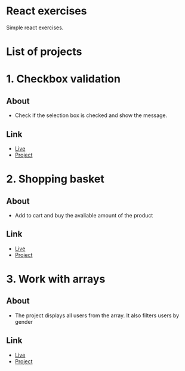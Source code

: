 # React exercises

Simple react exercises.

# List of projects

# 1. Checkbox validation

## About

- Check if the selection box is checked and show the message.

## Link

- [Live](https://onion-kamil.github.io/react-js-exercises/checkbox-validation/)
- [Project](checkbox-validation/)

# 2. Shopping basket

## About

- Add to cart and buy the avaliable amount of the product

## Link

- [Live](https://onion-kamil.github.io/react-js-exercises/shopping-basket/)
- [Project](shopping-basket/)

# 3. Work with arrays

## About

- The project displays all users from the array. It also filters users by gender

## Link

- [Live](https://onion-kamil.github.io/react-js-exercises/work-with-arrays/)
- [Project](work-with-arrays/)
